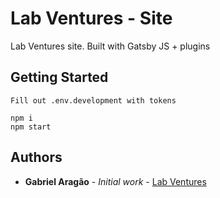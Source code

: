 # Lab Ventures - Site

Lab Ventures site. Built with Gatsby JS + plugins

## Getting Started

```
Fill out .env.development with tokens

npm i
npm start
```

## Authors

- **Gabriel Aragão** - _Initial work_ - [Lab Ventures](https://github.com/gmaragao/omnitracker)
